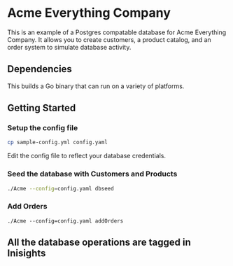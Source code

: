 # Acme Everything Company

This is an example of a Postgres compatable database for Acme Everything Company.
It allows you to create customers, a product catalog, and an order system to simulate database activity.

## Dependencies

This builds a Go binary that can run on a variety of platforms.

## Getting Started

### Setup the config file

```bash
cp sample-config.yml config.yaml
```

Edit the config file to reflect your database credentials.

### Seed the database with Customers and Products

```bash
./Acme --config=config.yaml dbseed
```

### Add Orders

```
./Acme --config=config.yaml addOrders
```

## All the database operations are tagged in Inisights

